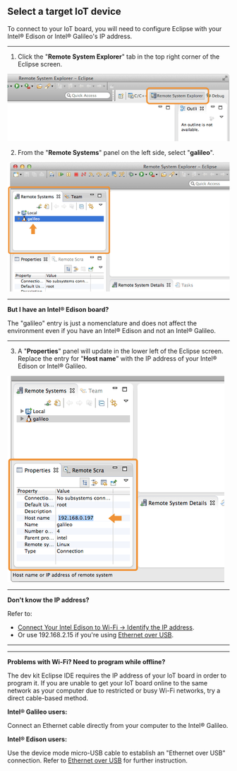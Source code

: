 ## Select a target IoT device

To connect to your IoT board, you will need to configure Eclipse with your Intel® Edison or Intel® Galileo's IP address.

---

1. Click the "**Remote System Explorer**" tab in the top right corner of the Eclipse screen.

  !["Remote System Explorer" tab](images/eclipse-remote_system_explorer_tab.png)

2. From the "**Remote Systems**" panel on the left side, select "**galileo**".

  !["galileo" option in "Remote Systems" panel](images/eclipse-remote_systems-galileo.png)

  ---

  **But I have an Intel® Edison board?**

  The "galileo" entry is just a nomenclature and does not affect the environment even if you have an Intel® Edison and not an Intel® Galileo.

  ---

3. A "**Properties**" panel will update in the lower left of the Eclipse screen. Replace the entry for "**Host name**" with the IP address of your Intel® Edison or Intel® Galileo.

  ![Editing "Host name" in the "Properties" panel](images/eclipse-properties-host_name.png)

  ---

  **Don't know the IP address?**

  Refer to:

  * [Connect Your Intel Edison to Wi-Fi → Identify the IP address](/connectivity/wifi/details-identify_ip.md). 
  * Or use 192.168.2.15 if you're using [Ethernet over USB](/connectivity/ethernet_over_usb/).

  ---

---

**Problems with Wi-Fi? Need to program while offline?**

The dev kit Eclipse IDE requires the IP address of your IoT board in order to program it. If you are unable to get your IoT board online to the same network as your computer due to restricted or busy Wi-Fi networks, try a direct cable-based method.

**Intel® Galileo users:**

  Connect an Ethernet cable directly from your computer to the Intel® Galileo.

**Intel® Edison users:**

  Use the device mode micro-USB cable to establish an "Ethernet over USB" connection. Refer to [Ethernet over USB](/connectivity/ethernet_over_usb/) for further instruction.
